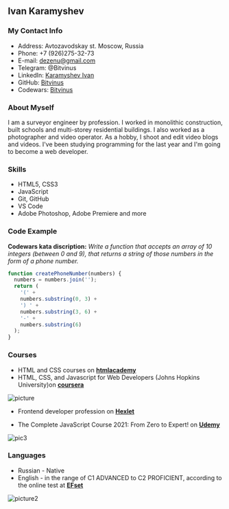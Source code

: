 ## Ivan Karamyshev

### My Contact Info

- Address: Avtozavodskay st. Moscow, Russia
- Phone: +7 (926)275-32-73
- E-mail: dezenu@gmail.com
- Telegram: @Bitvinus
- LinkedIn: [Karamyshev Ivan](https://www.linkedin.com/in/%D0%BA%D0%B0%D1%80%D0%B0%D0%BC%D1%8B%D1%88%D0%B5%D0%B2-%D0%B8%D0%B2%D0%B0%D0%BD-53225a77/)
- GitHub: [Bitvinus](https://github.com/Bitvinus)
- Codewars: [Bitvinus](https://www.codewars.com/users/Bitvinus)

### About Myself

I am a surveyor engineer by profession. I worked in monolithic construction, built schools and multi-storey residential buildings. I also worked as a photographer and video operator. As a hobby, I shoot and edit video blogs and videos. I've been studying programming for the last year and I'm going to become a web developer.

### Skills

- HTML5, CSS3
- JavaScript
- Git, GitHub
- VS Code
- Adobe Photoshop, Adobe Premiere and more

### Code Example

**Codewars kata discription:** _Write a function that accepts an array of 10 integers (between 0 and 9), that returns a string of those numbers in the form of a phone number._

```javascript
function createPhoneNumber(numbers) {
  numbers = numbers.join('');
  return (
    '(' +
    numbers.substring(0, 3) +
    ') ' +
    numbers.substring(3, 6) +
    '-' +
    numbers.substring(6)
  );
}
```

### Courses

- HTML and CSS courses on [**htmlacademy**](https://htmlacademy.ru/)
- HTML, CSS, and Javascript for Web Developers (Johns Hopkins University)on [**coursera**](https://www.coursera.org/)

![picture](https://pbs.twimg.com/media/E-rowPZWEAE1CTi?format=jpg&name=small)

- Frontend developer profession on [**Hexlet**](https://ru.hexlet.io/programs/frontend)

- The Complete JavaScript Course 2021: From Zero to Expert! on [**Udemy**](https://www.udemy.com/course/the-complete-javascript-course/)

![pic3](https://pbs.twimg.com/media/E-royh-X0AA8i2k?format=jpg&name=small)

### Languages

- Russian - Native
- English - in the range of C1 ADVANCED to C2 PROFICIENT, according to the online test at [**EFset**](https://t.co/FcUak2mTiZ?amp=1)

![picture2](https://pbs.twimg.com/card_img/1432329113683910659/6C1vjfUy?format=jpg&name=small)
